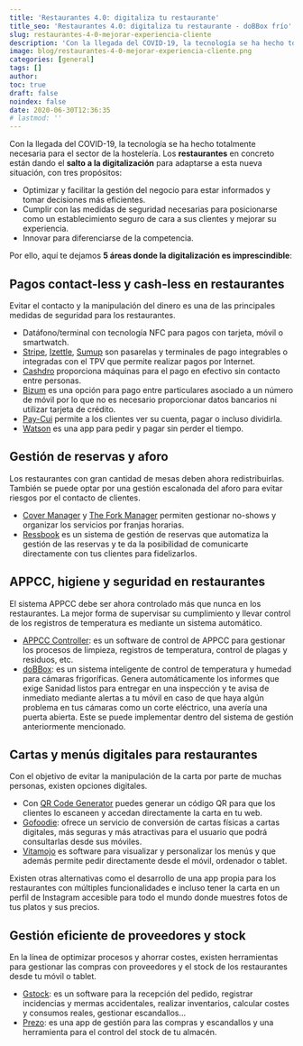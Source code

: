 ```yaml
---
title: 'Restaurantes 4.0: digitaliza tu restaurante'
title_seo: 'Restaurantes 4.0: digitaliza tu restaurante - doBBox frío'
slug: restaurantes-4-0-mejorar-experiencia-cliente
description: 'Con la llegada del COVID-19, la tecnología se ha hecho totalmente necesaria para el sector de la hostelería. Los restaurantes en concreto están dando el salto'
image: blog/restaurantes-4-0-mejorar-experiencia-cliente.png
categories: [general]
tags: []
author: 
toc: true
draft: false
noindex: false
date: 2020-06-30T12:36:35
# lastmod: ''
---
```


Con la llegada del COVID-19, la tecnología se ha hecho totalmente necesaria para el sector de la hostelería. Los **restaurantes** en concreto están dando el **salto a la digitalización** para adaptarse a esta nueva situación, con tres propósitos:

- Optimizar y facilitar la gestión del negocio para estar informados y tomar decisiones más eficientes.
- Cumplir con las medidas de seguridad necesarias para posicionarse como un establecimiento seguro de cara a sus clientes y mejorar su experiencia.
- Innovar para diferenciarse de la competencia.

Por ello, aquí te dejamos **5 áreas donde la digitalización es imprescindible**:

## Pagos contact-less y cash-less en restaurantes

Evitar el contacto y la manipulación del dinero es una de las principales medidas de seguridad para los restaurantes.

- Datáfono/terminal con tecnología NFC para pagos con tarjeta, móvil o smartwatch.
- [Stripe](https://stripe.com/es), [Izettle](https://www.zettle.com/es), [Sumup](https://www.sumup.com/es-es/?gclid=CjwKCAjwxev3BRBBEiwAiB_PWCgz8dazJfXMAoxJdDrsN9lMENAoyRYNx3BKu0fHsXeZlE3D8jGSoxoC_tsQAvD_BwE) son pasarelas y terminales de pago integrables o integradas con el TPV que permite realizar pagos por Internet.
- [Cashdro](https://www.cashdro.com/es/) proporciona máquinas para el pago en efectivo sin contacto entre personas.
- [Bizum](https://bizum.es/) es una opción para pago entre particulares asociado a un número de móvil por lo que no es necesario proporcionar datos bancarios ni utilizar tarjeta de crédito.
- [Pay-Cui](https://paycui.com/ "nofollow") permite a los clientes ver su cuenta, pagar o incluso dividirla.
- [Watson](https://thewatsonapp.com/) es una app para pedir y pagar sin perder el tiempo.

## Gestión de reservas y aforo

Los restaurantes con gran cantidad de mesas deben ahora redistribuirlas. También se puede optar por una gestión escalonada del aforo para evitar riesgos por el contacto de clientes.

- [Cover Manager](https://www.covermanager.com/) y [The Fork Manager](https://www.theforkmanager.com/es-es) permiten gestionar no-shows y organizar los servicios por franjas horarias.
- [Ressbook](https://www.ressbook.es/ "nofollow") es un sistema de gestión de reservas que automatiza la gestión de las reservas y te da la posibilidad de comunicarte directamente con tus clientes para fidelizarlos.

## APPCC, higiene y seguridad en restaurantes

El sistema APPCC debe ser ahora controlado más que nunca en los restaurantes. La mejor forma de supervisar su cumplimiento y llevar control de los registros de temperatura es mediante un sistema automático.

- [APPCC Controller](https://appcc-controller.com/): es un software de control de APPCC para gestionar los procesos de limpieza, registros de temperatura, control de plagas y residuos, etc.
- [doBBox](/): es un sistema inteligente de control de temperatura y humedad para cámaras frigoríficas. Genera automáticamente los informes que exige Sanidad listos para entregar en una inspección y te avisa de inmediato mediante alertas a tu móvil en caso de que haya algún problema en tus cámaras como un corte eléctrico, una avería una puerta abierta. Este se puede implementar dentro del sistema de gestión anteriormente mencionado.

## Cartas y menús digitales para restaurantes

Con el objetivo de evitar la manipulación de la carta por parte de muchas personas, existen opciones digitales.

- Con [QR Code Generator](https://es.qr-code-generator.com/) puedes generar un código QR para que los clientes lo escaneen y accedan directamente la carta en tu web.
- [Gofoodie](https://gofoodie.app/carta-digital/ "nofollow"): ofrece un servicio de conversión de cartas físicas a cartas digitales, más seguras y más atractivas para el usuario que podrá consultarlas desde sus móviles.
- [Vitamojo](https://www.vitamojo.com/) es software para visualizar y personalizar los menús y que además permite pedir directamente desde el móvil, ordenador o tablet.

Existen otras alternativas como el desarrollo de una app propia para los restaurantes con múltiples funcionalidades e incluso tener la carta en un perfil de Instagram accesible para todo el mundo donde muestres fotos de tus platos y sus precios.

## Gestión eficiente de proveedores y stock

En la línea de optimizar procesos y ahorrar costes, existen herramientas para gestionar las compras con proveedores y el stock de los restaurantes desde tu móvil o tablet.

- [Gstock](https://g-stock.es/): es un software para la recepción del pedido, registrar incidencias y mermas accidentales, realizar inventarios, calcular costes y consumos reales, gestionar escandallos…
- [Prezo](https://prezo.es/): es una app de gestión para las compras y escandallos y una herramienta para el control del stock de tu almacén.